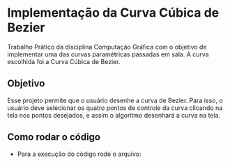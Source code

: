# Implementação da Curva Cúbica de Bezier

Trabalho Prático da disciplina Computação Gráfica com o objetivo de implementar uma das curvas paramétricas passadas em sala. A curva escolhida foi a Curva Cúbica de Bezier.

## Objetivo

Esse projeto permite que o usuário desenhe a curva de Bezier. Para isso, o usuário deve selecionar os quatro pontos de controle da curva clicando na tela nos pontos desejados, e assim o algoritmo desenhará a curva na tela.

## Como rodar o código

* Para a execução do código rode o arquivo:

